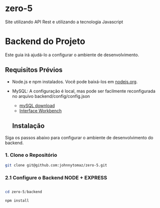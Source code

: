 # zero-5
Site utilizando API Rest e utilizando a tecnologia Javascript

# Backend do Projeto

Este guia irá ajudá-lo a configurar o ambiente de desenvolvimento.

## Requisitos Prévios

- Node.js e npm instalados. Você pode baixá-los em [nodejs.org](https://nodejs.org/).
- MySQL: A configuração é local, mas pode ser facilmente reconfigurada no arquivo backend/config/config.json
    - [mySQL download](https://dev.mysql.com/downloads/installer/)
    - [Interface Workbench](https://dev.mysql.com/downloads/workbench/)

    ## Instalação

Siga os passos abaixo para configurar o ambiente de desenvolvimento do backend.

### 1. Clone o Repositório


```bash
git clone git@github.com:johnnytomaz/zero-5.git
```

### 2.1 Configure o Backend NODE + EXPRESS
```powershell

cd zero-5/backend

npm install 
```

